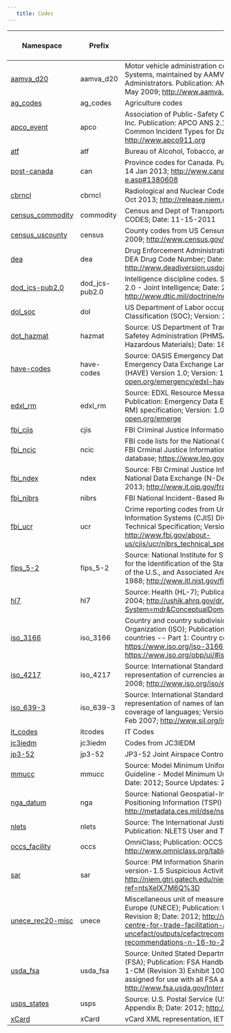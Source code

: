```yaml
---
   title: Codes
---
```


| Namespace | Prefix | Definition | Num Code Sets |
| --- | --- | --- | --- |
| <a href="aamva_d20.html">aamva_d20</a> | aamva_d20 | Motor vehicle administration codes from the Data Dictionary for Traffic Record Systems, maintained by AAMVA, the American Association of Motor Vehicle Administrators.   Publication: ANSI-D20 Data Dictionary Release 5.0.0;  Version: May 2009;  http://www.aamva.org/D20/ | 42 |
| <a href="ag_codes.html">ag_codes</a> | ag_codes | Agriculture codes | 12 |
| <a href="apco_event.html">apco_event</a> | apco | Association of Public-Safety Communications Officials (APCO) - International, Inc. Publication: APCO ANS 2.103.1-2012 Public Safety Communications Common Incident Types for Data Exchange;  Version: 2012;  http://www.apco911.org | 4 |
| <a href="atf.html">atf</a> | atf | Bureau of Alcohol, Tobacco, and Firearms Date: 2008 | 4 |
| <a href="post-canada.html">post-canada</a> | can | Province codes for Canada. Publication: Canada Post Addressing Guidelines;  Date: 14 Jan 2013;    http://www.canadapost.ca/tools/pg/manual/PGaddress-e.asp#1380608 | 1 |
| <a href="cbrncl.html">cbrncl</a> | cbrncl | Radiological and Nuclear Code List Publication: CBRN domain;  Version: 3.0;  Date: Oct 2013;    http://release.niem.gov/niem/3.0/ | 66 |
| <a href="census_commodity.html">census_commodity</a> | commodity | Census and Dept of Transportation. Publication: CFS-1200 - SCTG COMMODITY CODES;  Date: 11-15-2011 | 4 |
| <a href="census_uscounty.html">census_uscounty</a> | census | County codes from US Census and ANSI.  Publication: INCITS 31:2009;  Version: 2009;  http://www.census.gov/geo/www/ansi/download.html | 1 |
| <a href="dea.html">dea</a> | dea | Drug Enforcement Administration (DEA).   Publication: Controlled Substances - by DEA Drug Code Number;  Date: 8 Feb 2016;  http://www.deadiversion.usdoj.gov/schedules/orangebook/d_cs_drugcode.pdf | 3 |
| <a href="dod_jcs-pub2.0.html">dod_jcs-pub2.0</a> | dod_jcs-pub2.0 | Intelligence discipline codes. Source: DoD Joint Staff;  Publication: Joint Publication 2.0 - Joint Intelligence;  Date: 2 Oct 2013;   http://www.dtic.mil/doctrine/new_pubs/jp2_0.pdf | 1 |
| <a href="dol_soc.html">dol_soc</a> | dol | US Department of Labor occupation codes. Publication: Standard Occupational Classification (SOC);  Version: 2010;  http://www.bls.gov/SOC/ | 1 |
| <a href="dot_hazmat.html">dot_hazmat</a> | hazmat | Source: US Department of Transportation (DoT) Pipeline and Hazardous Materials Safetey Administration (PHMSA);  Publication: Title 49 CFR 172.101 Table (List of Hazardous Materials);  Date: 18 Jan 2012;  Source Updats: 18 Jan 2012... | 1 |
| <a href="have-codes.html">have-codes</a> | have-codes | Source: OASIS Emergency Data Exchange Language (EDXL);  Publication: Emergency Data Exchange Language (EDXL) Hospital AVailability Exchange (HAVE) Version 1.0;  Version: 1.0;  Date: 22 Dec 2009;  http://docs.oasis-open.org/emergency/edxl-have/v1.0/errata/edxl-have-v1.0-os-errata-os.html | 12 |
| <a href="edxl_rm.html">edxl_rm</a> | edxl_rm | Source: EDXL Resource Messaging (RM) Standards Working Group (SWG);  Publication: Emergency Data Exchange Language Resource Messaging (EDXL-RM) specification;  Version: 1.0;  Date: 22 Dec 2009;    http://docs.oasis-open.org/emerge | 2 |
| <a href="fbi_cjis.html">fbi_cjis</a> | cjis | FBI Criminal Justice Information System | 1 |
| <a href="fbi_ncic.html">fbi_ncic</a> | ncic | FBI code lists for the National Crime and Information Center (NCIC-2000). Source: FBI Crminal Justice Information Systems (CJIS) Division;  Publication: leo.gov database;  https://www.leo.gov | 90 |
| <a href="fbi_ndex.html">fbi_ndex</a> | ndex | Source: FBI Crminal Justice Information Systems (CJIS) Division;  Publication: National Data Exchange (N-Dex) Specification (a NIEM IEPD);  Version: 2.2;  Date: 2013;  http://www.it.ojp.gov/framesets/iepd-clearinghouse-noClose.htm | 120 |
| <a href="fbi_nibrs.html">fbi_nibrs</a> | nibrs | FBI National Incident-Based Reporting System | 6 |
| <a href="fbi_ucr.html">fbi_ucr</a> | ucr | Crime reporting codes from Uniform Crime Reporting. Source: FBI Crminal Justice Information Systems (CJIS) Division;  Publication: CJIS Div UCR Program -  NIBRS Technical Specification;  Version: 1.0;  Date: 16 April 2012;  http://www.fbi.gov/about-us/cjis/ucr/nibrs_technical_specification_version_1.0_final_04-16-2012.pdf | 23 |
| <a href="fips_5-2.html">fips_5-2</a> | fips_5-2 | Source: National Institute for Standards and Technology (NIST);  Publication: Codes for the Identification of the States, the District of Columbia, and the Outlying Areas of the U.S., and Associated Areas;  Date: 28 May 1987;  Source Updates: 1 Jan 1988;  http://www.itl.nist.gov/fipspubs/fip5-2.htm | 1 |
| <a href="hl7.html">hl7</a> | hl7 | Source: Health (HL-7);  Publication: Religion-HL7 Table 0006_VD;  Date: 19 Jul 2004;   http://ushik.ahrq.gov/dr.ui.drConceptualDomain_View?System=mdr&ConceptualDomainID=74288000&ViewDownFile=yes&DownFile=Co | 1 |
| <a href="iso_3166.html">iso_3166</a> | iso_3166 | Country and country subdivision codes.  Source: International Standards Organization (ISO);  Publication: Codes for the representation of names of countries -- Part 1: Country codes (v7-8);  Part 2: codes for subdivisions (v3-6).  https://www.iso.org/iso-3166-country-codes.html.  https://www.iso.org/obp/ui/#iso:std:iso:3166:-1:ed-3:v1:en,fr | 4 |
| <a href="iso_4217.html">iso_4217</a> | iso_4217 | Source: International Standards Organization (ISO);  Publication: Codes for the representation of currencies and funds;  Version: ISO 4217:2008;  Date: 30 Jun 2008;  http://www.iso.org/iso/en/prods-services/popstds/currencycodeslist.html | 1 |
| <a href="iso_639-3.html">iso_639-3</a> | iso_639-3 | Source: International Standards Organization (ISO);  Publication: Codes for the representation of names of languages -- Part 3: Alpha-3 code for comprehensive coverage of languages;  Version: ISO 639-3:2007;  Date: 2007;  Source Updates: 5 Feb 2007;  http://www.sil.org/iso639-3/ | 1 |
| <a href="it_codes.html">it_codes</a> | itcodes | IT Codes | 22 |
| <a href="jc3iedm.html">jc3iedm</a> | jc3iedm | Codes from JC3IEDM | 2 |
| <a href="jp3-52.html">jp3-52</a> | jp3-52 | JP3-52 Joint Airspace Control Codes | 2 |
| <a href="mmucc.html">mmucc</a> | mmucc | Source: Model Minimum Uniform Crash Criteria (MMUCC); Publication: MMUCC Guideline - Model Minimum Uniform Crash Criteria - 4th Edition;  Version: 4.0;  Date: 2012;  Source Updates: 2012; | 73 |
| <a href="nga_datum.html">nga_datum</a> | nga | Source: National Geospatial-Intelligence Agency;  Publication: Temporal Spatial Positioning Information (TSPI) ;  Version: 2.0;  Date: 1 Mar 2012;    http://metadata.ces.mil/dse/ns/GSIP/tspi/2.0.0/tspi-core.xsd | 2 |
| <a href="nlets.html">nlets</a> | nlets | Source: The International Justice & Public Safety Information Sharing Network;  Publication: NLETS User and Technical Guide;  Date: 2006;    http://www.nlets.org/ | 3 |
| <a href="occs_facility.html">occs_facility</a> | occs | OmniClass;  Publication: OCCS Table 11;  Date: 30 Oct 2012;    http://www.omniclass.org/tables.asp | 3 |
| <a href="sar.html">sar</a> | sar | Source: PM Information Sharing Environment (ISE);  Publication: SE-FS-200-version-1.5 Suspicious Activity Reporting (SAR);  Version: 1.5;  Date: 25 Aug 2009;   http://niem.gtri.gatech.edu/niemtools/iepdt/display/container.iepd?ref=ntsXeIX7M6Q%3D | 4 |
| <a href="unece_rec20-misc.html">unece_rec20-misc</a> | unece | Miscellaneous unit of measure codes. Source: UN Economic Commission for Europe (UNECE);  Publication: UNECE Recommendation No. 20 Revision 8;  Version: Revision 8;  Date: 2012;  http://www.unece.org/tradewelcome/areas-of-work/un-centre-for-trade-facilitation-and-e-business-uncefact/outputs/cefactrecommendationsrec-index/list-of-trade-facilitation-recommendations-n-16-to-20.html | 6 |
| <a href="usda_fsa.html">usda_fsa</a> | usda_fsa | Source: United Stated Department of Agriculture (USDA) Farm Service Agency (FSA); Publication: FSA Handbook Common Management and Operating Provision 1-CM (Revision 3) Exhibit 100; State Two-digit code numbers have been assigned for use with all FSA and CCC  http://www.fsa.usda.gov/Internet/FSA_File/1-cm_r03_a39.pdf | 2 |
| <a href="usps_states.html">usps_states</a> | usps | Source: U.S. Postal Service (USPS);  Publication: Official USPS Abbreviations, Appendix B;  Date: 2012;    http://pe.usps.com/text/pub28/28apb.htm | 1 |
| <a href="xCard.html">xCard</a> | xCard | vCard XML representation, IETF RFC 6351 | 1 |

